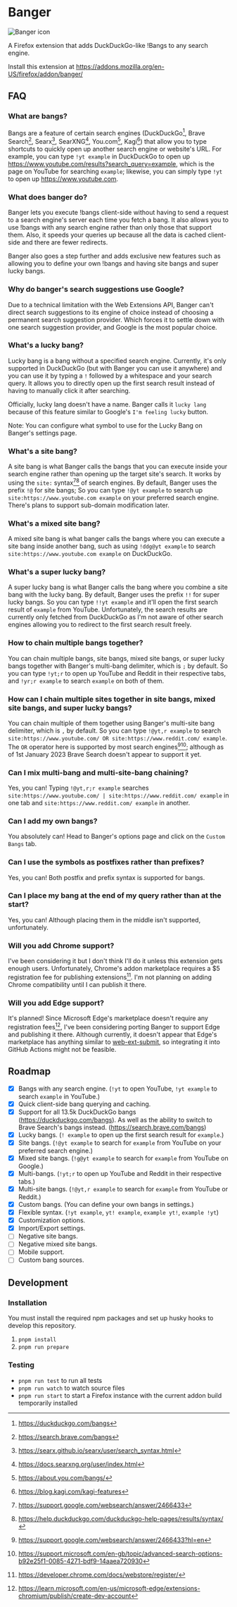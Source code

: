 # Banger
![Banger icon](static/icons/icon.svg)

A Firefox extension that adds DuckDuckGo-like !Bangs to any search engine.

Install this extension at https://addons.mozilla.org/en-US/firefox/addon/banger/

## FAQ

### What are bangs?
Bangs are a feature of certain search engines (DuckDuckGo[^1.1], Brave Search[^1.2], Searx[^1.3], SearXNG[^1.4], You.com[^1.5], Kagi[^1.6]) that allow you to type shortcuts to quickly open up another search engine or website's URL. For example, you can type `!yt example` in DuckDuckGo to open up https://www.youtube.com/results?search_query=example, which is the page on YouTube for searching `example`; likewise, you can simply type `!yt` to open up https://www.youtube.com.

[^1.1]: https://duckduckgo.com/bangs
[^1.2]: https://search.brave.com/bangs
[^1.3]: https://searx.github.io/searx/user/search_syntax.html
[^1.4]: https://docs.searxng.org/user/index.html
[^1.5]: https://about.you.com/bangs/
[^1.6]: https://blog.kagi.com/kagi-features

### What does banger do?
Banger lets you execute !bangs client-side without having to send a request to a search engine's server each time you fetch a bang. It also allows you to use !bangs with any search engine rather than only those that support them. Also, it speeds your queries up because all the data is cached client-side and there are fewer redirects.

Banger also goes a step further and adds exclusive new features such as allowing you to define your own !bangs and having site bangs and super lucky bangs.

### Why do banger's search suggestions use Google?
Due to a technical limitation with the Web Extensions API, Banger can't direct search suggestions to its engine of choice instead of choosing a permanent search suggestion provider. Which forces it to settle down with one search suggestion provider, and Google is the most popular choice.

### What's a lucky bang?
Lucky bang is a bang without a specified search engine. Currently, it's only supported in DuckDuckGo (but with Banger you can use it anywhere) and you can use it by typing a `!` followed by a whitespace and your search query. It allows you to directly open up the first search result instead of having to manually click it after searching.

Officially, lucky lang doesn't have a name. Banger calls it `lucky lang` because of this feature similar to Google's `I'm feeling lucky` button.

Note: You can configure what symbol to use for the Lucky Bang on Banger's settings page.

### What's a site bang?
A site bang is what Banger calls the bangs that you can execute inside your search engine rather than opening up the target site's search. It works by using the `site:` syntax[^2.1][^2.2] of search engines. By default, Banger uses the prefix `!@` for site bangs; So you can type `!@yt example` to search up `site:https://www.youtube.com example` on your preferred search engine. There's plans to support sub-domain modification later.

[^2.1]: https://support.google.com/websearch/answer/2466433
[^2.2]: https://help.duckduckgo.com/duckduckgo-help-pages/results/syntax/

### What's a mixed site bang?
A mixed site bang is what banger calls the bangs where you can execute a site bang inside another bang, such as using `!ddg@yt example` to search `site:https://www.youtube.com example` on DuckDuckGo.

### What's a super lucky bang?
A super lucky bang is what Banger calls the bang where you combine a site bang with the lucky bang. By default, Banger uses the prefix `!!` for super lucky bangs. So you can type `!!yt example` and it'll open the first search result of `example` from YouTube. Unfortunately, the search results are currently only fetched from DuckDuckGo as I'm not aware of other search engines allowing you to redirect to the first search result freely.

### How to chain multiple bangs together?
You can chain multiple bangs, site bangs, mixed site bangs, or super lucky bangs together with Banger's multi-bang delimiter, which is `;` by default. So you can type `!yt;r` to open up YouTube and Reddit in their respective tabs, and `!yr;r example` to search `example` on both of them.

### How can I chain multiple sites together in site bangs, mixed site bangs, and super lucky bangs?
You can chain multiple of them together using Banger's multi-site bang delimiter, which is `,` by default. So you can type `!@yt,r example` to search `site:https://www.youtube.com/ OR site:https://www.reddit.com/ example`. The `OR` operator here is supported by most search engines[^3.1][^3.2]; although as of 1st January 2023 Brave Search doesn't appear to support it yet.

[^3.1]: https://support.google.com/websearch/answer/2466433?hl=en
[^3.2]: https://support.microsoft.com/en-gb/topic/advanced-search-options-b92e25f1-0085-4271-bdf9-14aaea720930

### Can I mix multi-bang and multi-site-bang chaining?
Yes, you can! Typing `!@yt,r;r example` searches `site:https://www.youtube.com/ | site:https://www.reddit.com/ example` in one tab and `site:https://www.reddit.com/ example` in another.

### Can I add my own bangs?
You absolutely can! Head to Banger's options page and click on the `Custom Bangs` tab.

### Can I use the symbols as postfixes rather than prefixes?
Yes, you can! Both postfix and prefix syntax is supported for bangs.

### Can I place my bang at the end of my query rather than at the start?
Yes, you can! Although placing them in the middle isn't supported, unfortunately.

### Will you add Chrome support?
I've been considering it but I don't think I'll do it unless this extension gets enough users. Unfortunately, Chrome's addon marketplace requires a $5 registration fee for publishing extensions[^4.1]. I'm not planning on adding Chrome compatibility until I can publish it there.

[^4.1]: https://developer.chrome.com/docs/webstore/register/

### Will you add Edge support?
It's planned! Since Microsoft Edge's marketplace doesn't require any registration fees[^5.1], I've been considering porting Banger to support Edge and publishing it there. Although currently, it doesn't appear that Edge's marketplace has anything similar to [web-ext-submit](https://www.npmjs.com/package/web-ext-submit), so integrating it into GitHub Actions might not be feasible.

[^5.1]: https://learn.microsoft.com/en-us/microsoft-edge/extensions-chromium/publish/create-dev-account

## Roadmap

- [x] Bangs with any search engine. (`!yt` to open YouTube, `!yt example` to search `example` in YouTube.)
- [x] Quick client-side bang querying and caching.
- [x] Support for all 13.5k DuckDuckGo bangs (https://duckduckgo.com/bangs). As well as the ability to switch to Brave Search's bangs instead. (https://search.brave.com/bangs)
- [x] Lucky bangs. (`! example` to open up the first search result for `example`.)
- [x] Site bangs. (`!@yt example` to search for `example` from YouTube on your preferred search engine.)
- [x] Mixed site bangs. (`!g@yt example` to search for `example` from YouTube on Google.)
- [x] Multi-bangs. (`!yt;r` to open up YouTube and Reddit in their respective tabs.)
- [x] Multi-site bangs. (`!@yt,r example` to search for `example` from YouTube or Reddit.)
- [x] Custom bangs. (You can define your own bangs in settings.)
- [x] Flexible syntax. (`!yt example`, `yt! example`, `example yt!`, `example !yt`)
- [x] Customization options.
- [x] Import/Export settings.
- [ ] Negative site bangs.
- [ ] Negative mixed site bangs.
- [ ] Mobile support.
- [ ] Custom bang sources.

## Development

### Installation

You must install the required npm packages and set up husky hooks to develop this repository.

1. `pnpm install`
2. `pnpm run prepare`

### Testing

- `pnpm run test` to run all tests
- `pnpm run watch` to watch source files
- `pnpm run start` to start a Firefox instance with the current addon build temporarily installed